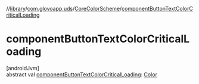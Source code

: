 //[library](../../../index.md)/[com.glovoapp.uds](../index.md)/[CoreColorScheme](index.md)/[componentButtonTextColorCriticalLoading](component-button-text-color-critical-loading.md)

# componentButtonTextColorCriticalLoading

[androidJvm]\
abstract val [componentButtonTextColorCriticalLoading](component-button-text-color-critical-loading.md): [Color](https://developer.android.com/reference/kotlin/androidx/compose/ui/graphics/Color.html)
